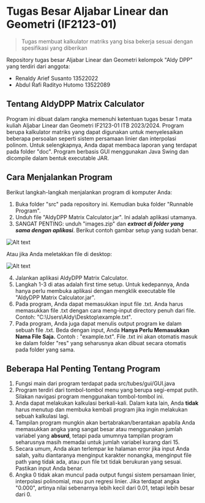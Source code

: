 # Tugas Besar Aljabar Linear dan Geometri (IF2123-01)
> Tugas membuat kalkulator matriks yang bisa bekerja sesuai dengan spesifikasi yang diberikan

Repository tugas besar Aljabar Linear dan Geometri kelompok "Aldy DPP" yang terdiri dari anggota:
- Renaldy Arief Susanto 13522022
- Abdul Rafi Radityo Hutomo 13522089

## Tentang AldyDPP Matrix Calculator
Program ini dibuat dalam rangka memenuhi ketentuan tugas besar 1 mata kuliah Aljabar Linear dan Geometri IF2123-01 ITB 2023/2024. Program berupa kalkulator matriks yang dapat digunakan untuk menyelesaikan beberapa persoalan seperti sistem persamaan linier dan interpolasi polinom. Untuk selengkapnya, Anda dapat membaca laporan yang terdapat pada folder "doc". Program berbasis GUI menggunakan Java Swing dan dicompile dalam bentuk executable JAR.

## Cara Menjalankan Program
Berikut langkah-langkah menjalankan program di komputer Anda:
1. Buka folder "src" pada repository ini. Kemudian buka folder "Runnable Program".
2. Unduh file "AldyDPP Matrix Calculator.jar". Ini adalah aplikasi utamanya.
3. SANGAT PENTING: unduh "images.zip" dan ***extract di folder yang sama dengan aplikasi***. Berikut contoh gambar setup yang sudah benar.

![Alt text](image.png)

Atau jika Anda meletakkan file di desktop:

![Alt text](image-1.png)

4. Jalankan aplikasi AldyDPP Matrix Calculator.
5. Langkah 1-3 di atas adalah first time setup. Untuk kedepannya, Anda hanya perlu membuka aplikasi dengan mengklik executable file "AldyDPP Matrix Calculator.jar".
6. Pada program, Anda dapat memasukkan input file .txt. Anda harus memasukkan file .txt dengan cara meng-input directory penuh dari file. Contoh: "C:\Users\Aldy\Desktop\example.txt".
7. Pada program, Anda juga dapat menulis output program ke dalam sebuah file .txt. Beda dengan input, Anda **Hanya Perlu Memasukkan Nama File Saja.** Contoh : "example.txt". File .txt ini akan otomatis masuk ke dalam folder "res" yang seharusnya akan dibuat secara otomatis pada folder yang sama.


## Beberapa Hal Penting Tentang Program
1. Fungsi main dari program terdapat pada src/tubes/gui/GUI.java
2. Program terdiri dari tombol-tombol menu yang berupa segi-empat putih. Silakan navigasi program menggunakan tombol-tombol ini.
3. Anda dapat melakukan kalkulasi berkali-kali. Dalam kata lain, Anda **tidak** harus menutup dan membuka kembali program jika ingin melakukan sebuah kalkulasi lagi.
4. Tampilan program mungkin akan bertabrakan/berantakan apabila Anda memasukkan angka yang sangat besar atau menggunakan jumlah variabel yang **absurd**, tetapi pada umumnya tampilan program seharusnya masih memadai untuk jumlah variabel kurang dari 15.
5. Secara umum, Anda akan terlempar ke halaman error jika input Anda salah, yaitu diantaranya menginput karakter nonangka, menginput file path yang tidak ada, atau pun file txt tidak berukuran yang sesuai. Pastikan input Anda benar.
6. Angka 0 tidak akan muncul pada output fungsi sistem persamaan linier, interpolasi polinomial, mau pun regresi linier. Jika terdapat angka "0.000", artinya nilai sebenarnya lebih kecil dari 0.01, tetapi lebih besar dari 0.